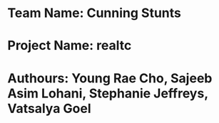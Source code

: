 # Team Name: Cunning Stunts
# Project Name: realtc
# Authours: Young Rae Cho, Sajeeb Asim Lohani, Stephanie Jeffreys, Vatsalya Goel
# 